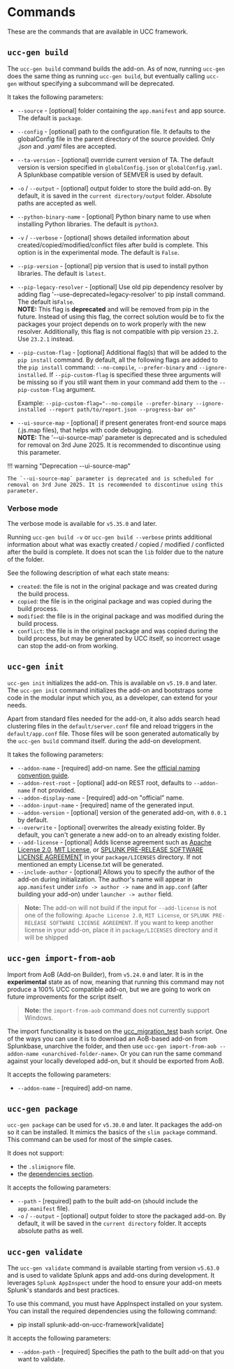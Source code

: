 # Commands

These are the commands that are available in UCC framework.

## `ucc-gen build`

The `ucc-gen build` command builds the add-on. As of now, running `ucc-gen` does the same thing as running `ucc-gen build`,
but eventually calling `ucc-gen` without specifying a subcommand will be
deprecated.

It takes the following parameters:

* `--source` - [optional] folder containing the `app.manifest` and app
    source. The default is `package`.
* `--config` - [optional] path to the configuration file. It defaults to
    the globalConfig file in the parent directory of the source provided.
    Only *.json* and *.yaml* files are accepted.
* `--ta-version` - [optional] override current version of TA. The default
    version is version specified in `globalConfig.json` or `globalConfig.yaml`.
    A Splunkbase compatible version of SEMVER is used by default.
* `-o` / `--output` - [optional] output folder to store the build add-on.
   By default, it is saved in the `current directory/output` folder.
    Absolute paths are accepted as well.
* `--python-binary-name` - [optional] Python binary name to use when
    installing Python libraries. The default is `python3`.
* `-v` / `--verbose` - [optional] shows detailed information about
    created/copied/modified/conflict files after build is complete.
    This option is in the experimental mode. The default is `False`.
* `--pip-version` - [optional] pip version that is used to install python libraries. The default is `latest`.
* `--pip-legacy-resolver` - [optional] Use old pip dependency resolver by adding flag '--use-deprecated=legacy-resolver'
    to pip install command. The default is`False`.
    </br> **NOTE:** This flag is **deprecated** and will be removed from pip in the future.
    Instead of using this flag, the correct solution would be to fix the packages your project depends on to work properly with the new resolver. Additionally, this flag is not compatible with pip version `23.2`. Use `23.2.1` instead.
* `--pip-custom-flag` - [optional] Additional flag(s) that will be added to the `pip install` command.
    By default, all the following flags are added to the `pip install` command: `--no-compile`, `--prefer-binary` and `--ignore-installed`.
    If `--pip-custom-flag` is specified these three arguments will be missing so if you still want them in your command add them to the `--pip-custom-flag` argument.

    Example:  `--pip-custom-flag="--no-compile --prefer-binary --ignore-installed --report path/to/report.json --progress-bar on"`

* `--ui-source-map` - [optional] if present generates front-end source maps (.js.map files), that helps with code debugging. </br> **NOTE:** The '--ui-source-map' parameter is deprecated and is scheduled for removal on 3rd June 2025. It is recommended to discontinue using this parameter.

!!! warning "Deprecation --ui-source-map"

    The `--ui-source-map` parameter is deprecated and is scheduled for removal on 3rd June 2025. It is recommended to discontinue using this parameter.


### Verbose mode

The verbose mode is available for `v5.35.0` and later.

Running `ucc-gen build -v` or `ucc-gen build --verbose` prints additional information about
what was exactly created / copied / modified / conflicted after the build is complete. It does
not scan the `lib` folder due to the nature of the folder.

See the following description of what each state means:

* `created`: the file is not in the original package and was created during the build process.
* `copied`: the file is in the original package and was copied during the build process.
* `modified`: the file is in the original package and was modified during the build process.
* `conflict`: the file is in the original package and was copied during the build process, but may be generated by UCC itself, so incorrect usage can stop the add-on from working.

## `ucc-gen init`

`ucc-gen init` initializes the add-on. This is available on `v5.19.0` and later.
The `ucc-gen init` command initializes the add-on and bootstraps some code in the
modular input which you, as a developer, can extend for your needs.

Apart from standard files needed for the add-on, it also adds search head
clustering files in the `default/server.conf` file and reload triggers in the
`default/app.conf` file. Those files will be soon generated automatically by the
`ucc-gen build` command itself.
during the add-on development.

It takes the following parameters:

* `--addon-name` - [required] add-on name. See the
    [official naming convention guide](https://dev.splunk.com/enterprise/docs/releaseapps/splunkbase/namingguidelines/).
* `--addon-rest-root` - [optional] add-on REST root, defaults to `--addon-name` if not provided.
* `--addon-display-name` - [required] add-on "official" name.
* `--addon-input-name` - [required] name of the generated input.
* `--addon-version` - [optional] version of the generated add-on, with `0.0.1` by default.
* `--overwrite` - [optional] overwrites the already existing folder. By default, you can't generate a new add-on to an already existing folder.
* `--add-license` - [optional] Adds license agreement such as [Apache License 2.0](https://www.apache.org/licenses/LICENSE-2.0.txt), [MIT License](https://mit-license.org/), or
[SPLUNK PRE-RELEASE SOFTWARE LICENSE AGREEMENT](https://www.splunk.com/en_us/legal/splunk-pre-release-software-license-agreement.html) in your `package/LICENSES` directory. If not mentioned an empty License.txt will be generated.
* `--include-author` - [optional] Allows you to specify the author of the add-on during initialization. The author's name will appear in `app.manifest` under `info -> author -> name` and in `app.conf` (after building your add-on) under `launcher -> author` field.

> **Note:** The add-on will not build if the input for `--add-license` is not one of the following: `Apache License 2.0`, `MIT License`, or `SPLUNK PRE-RELEASE SOFTWARE LICENSE AGREEMENT`. If you want to keep another license in your add-on, place it in `package/LICENSES` directory and it will be shipped

## `ucc-gen import-from-aob`

Import from AoB (Add-on Builder), from `v5.24.0` and later. It is in the
**experimental** state as of now, meaning that running this command may not
produce a 100% UCC compatible add-on, but we are going to work on future
improvements for the script itself.

> **Note:** the `import-from-aob` command does not currently support Windows.

The import functionality is based on the
[ucc_migration_test](https://github.com/tmartin14/ucc_migration_test) bash
script.
One of the ways you can use it is to download an AoB-based add-on from
Splunkbase, unarchive the folder, and then use
`ucc-gen import-from-aob --addon-name <unarchived-folder-name>`. Or you can
run the same command against your locally developed add-on, but it should be
exported from AoB.

It accepts the following parameters:

* `--addon-name` - [required] add-on name.

## `ucc-gen package`

`ucc-gen package` can be used for `v5.30.0` and later. It packages the add-on so it can be installed.
It mimics the basics of the `slim package` command. This command can be used for most of the simple cases.

It does not support:

* the `.slimignore` file.
* the [dependencies section](https://dev.splunk.com/enterprise/docs/releaseapps/packageapps/packagingtoolkit/#Dependencies-section).

It accepts the following parameters:

* `--path` - [required] path to the built add-on (should include the `app.manifest` file).
* `-o` / `--output` - [optional] output folder to store the packaged add-on.
    By default, it will be saved in the `current directory` folder.
    It accepts absolute paths as well.

## `ucc-gen validate`


The `ucc-gen validate` command is available starting from version `v5.63.0` and is used to validate
Splunk apps and add-ons during development. It leverages `Splunk AppInspect` under the hood to ensure your add-on meets Splunk's standards and best practices.

To use this command, you must have AppInspect installed on your system.
You can install the required dependencies using the following command:

* pip install splunk-add-on-ucc-framework[validate]

It accepts the following parameters:

* `--addon-path` - [required] Specifies the path to the built add-on that you want to validate.
